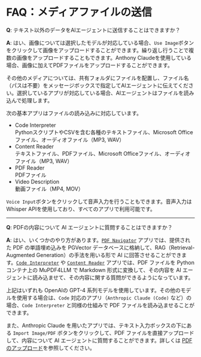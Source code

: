 # FAQ：メディアファイルの送信

**Q**: テキスト以外のデータをAIエージェントに送信することはできますか？

**A**: はい、画像については選択したモデルが対応している場合、`Use Image`ボタンをクリックして画像をアップロードすることができます。繰り返し行うことで複数の画像をアップロードすることもできます。Anthony Claudeを使用している場合、画像に加えてPDFファイルをアップロードすることができます。

その他のメディアについては、共有フォルダにファイルを配置し、ファイル名（パスは不要）をメッセージボックスで指定してAIエージェントに伝えてください。選択しているアプリが対応している場合、AIエージェントはファイルを読み込んで処理します。

次の基本アプリはファイルの読み込みに対応しています。

- Code Interpreter<br />PythonスクリプトやCSVを含む各種のテキストファイル、Microsoft Officeファイル、オーディオファイル（MP3, WAV）
- Content Reader<br />テキストファイル、PDFファイル、Microsoft Officeファイル、オーディオファイル（MP3, WAV）
- PDF Reader<br />PDFファイル
- Video Description<br />動画ファイル（MP4, MOV）

`Voice Input`ボタンをクリックして音声入力を行うこともできます。音声入力はWhisper APIを使用しており、すべてのアプリで利用可能です。

---

**Q**: PDFの内容について AI エージェントに質問することはできますか？

**A**: はい、いくつかのやり方があります。[`PDF Navigator`](./ja/basic-apps?id=pdf-navigator) アプリでは、提供された PDF の単語埋め込みを PGVector データベースに格納して、RAG（Retrieval-Augmented Generation）の手法を用いる形で AI に回答させることができます。[`Code Interpreter`](.ja/basic-apps?id=code-interpreter) や [`Content Reader`](.ja/basic-apps?id=content-reader) アプリでは、PDF ファイルを Python コンテナ上の MuPDF4LLM で Markdown 形式に変換して、その内容を AI エージェントに読み込ませて、その内容に関する質問ができるようになっています。

上記はいずれも OpenAIの GPT-4 系列モデルを使用しています。その他のモデルを使用する場合は、`Code` 対応のアプリ（`Anthropic Claude (Code)` など）の場合、`Code Interpreter` と同様の仕組みで PDF ファイルを読み込ませることができます。

また、Anthropic Claude を用いたアプリでは、テキスト入力ボックスの下にある `Import Image/PDF` ボタンをクリックして、PDF ファイルを直接アップロードして、内容について AI エージェントに質問することができます。詳しくは [PDF のアップロード](./ja/message-input?id=pdf-のアップロード)を参照してください。

